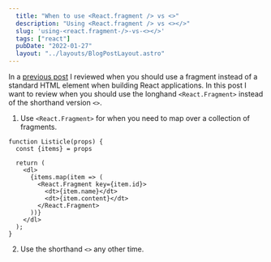 ```yaml
---
  title: "When to use <React.fragment /> vs <>"
  description: "Using <React.fragment /> vs <></>"
  slug: 'using-<react.fragment-/>-vs-<></>'
  tags: ["react"]
  pubDate: "2022-01-27"
  layout: "../layouts/BlogPostLayout.astro"
---
```


In a [previous post](https://tinytechtuts.com/2022-when-to-use-fragment-over-div-react) I reviewed when you should use a fragment instead of a standard HTML element when building React applications. In this post I want to review when you should use the longhand `<React.Fragment>` instead of the shorthand version `<>`.

1. Use `<React.Fragment>` for when you need to map over a collection of fragments.

```react
function Listicle(props) {
  const {items} = props

  return (
    <dl>
      {items.map(item => (
        <React.Fragment key={item.id}>
          <dt>{item.name}</dt>
          <dt>{item.content}</dt>
        </React.Fragment>
      ))}
    </dl>
  );
}
```

2. Use the shorthand `<>` any other time.

